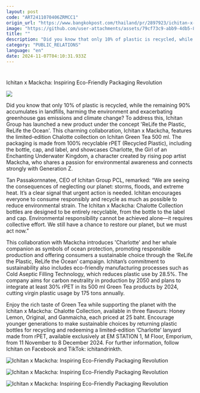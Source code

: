 ```yaml
---
layout: post
code: "ART2411070406ZRMCC1"
origin_url: "https://www.bangkokpost.com/thailand/pr/2897923/ichitan-x-mackcha-inspiring-eco-friendly-packaging-revolution"
image: "https://github.com/user-attachments/assets/79cf73c9-abb9-4db5-8e91-0d2ca6ec1829"
title: ""
description: "Did you know that only 10% of plastic is recycled, while the remaining 90% accumulates in landfills, harming the environment and exacerbating greenhouse gas emissions and climate change? To address this, Ichitan Group has launched a new product under the concept "
category: "PUBLIC_RELATIONS"
language: "en"
date: 2024-11-07T04:10:31.933Z
---
```


# 

Ichitan x Mackcha: Inspiring Eco-Friendly Packaging Revolution

![](https://github.com/user-attachments/assets/4f66d6c3-edc7-444d-9d99-9d36029b3ce9)

Did you know that only 10% of plastic is recycled, while the remaining 90% accumulates in landfills, harming the environment and exacerbating greenhouse gas emissions and climate change? To address this, Ichitan Group has launched a new product under the concept 'ReLife the Plastic, ReLife the Ocean'. This charming collaboration, Ichitan x Mackcha, features the limited-edition Chalotte collection on Ichitan Green Tea 500 ml. The packaging is made from 100% recyclable rPET (Recycled Plastic), including the bottle, cap, and label, and showcases Charlotte, the Girl of an Enchanting Underwater Kingdom, a character created by rising pop artist Mackcha, who shares a passion for environmental awareness and connects strongly with Generation Z. 

Tan Passakornnatee, CEO of Ichitan Group PCL, remarked: “We are seeing the consequences of neglecting our planet: storms, floods, and extreme heat. It’s a clear signal that urgent action is needed. Ichitan encourages everyone to consume responsibly and recycle as much as possible to reduce environmental strain. The Ichitan x Mackcha: Chalotte Collection bottles are designed to be entirely recyclable, from the bottle to the label and cap. Environmental responsibility cannot be achieved alone—it requires collective effort. We still have a chance to restore our planet, but we must act now.” 

This collaboration with Mackcha introduces 'Charlotte' and her whale companion as symbols of ocean protection, promoting responsible production and offering consumers a sustainable choice through the ‘ReLife the Plastic, ReLife the Ocean’ campaign. Ichitan’s commitment to sustainability also includes eco-friendly manufacturing processes such as Cold Aseptic Filling Technology, which reduces plastic use by 28.5%. The company aims for carbon neutrality in production by 2050 and plans to integrate at least 30% rPET in its 500 ml Green Tea products by 2024, cutting virgin plastic usage by 175 tons annually. 

Enjoy the rich taste of Green Tea while supporting the planet with the Ichitan x Mackcha: Chalotte Collection, available in three flavours: Honey Lemon, Original, and Ganmaicha, each priced at 25 baht. Encourage younger generations to make sustainable choices by returning plastic bottles for recycling and redeeming a limited-edition ‘Charlotte’ lanyard made from rPET, available exclusively at EM STATION 1, M Floor, Emporium, from 11 November to 8 December 2024. For further information, follow Ichitan on Facebook and TikTok: ichitandrinkth. 

![Ichitan x Mackcha: Inspiring Eco-Friendly Packaging Revolution](https://github.com/user-attachments/assets/eb9ecd7d-2a15-4957-a376-283234f0202d)

![Ichitan x Mackcha: Inspiring Eco-Friendly Packaging Revolution](https://github.com/user-attachments/assets/83b3262e-ebb1-467d-8e81-1cc4d77687e6)

![Ichitan x Mackcha: Inspiring Eco-Friendly Packaging Revolution](https://github.com/user-attachments/assets/415b9acc-4990-4ff0-baa9-f32ff79848df)